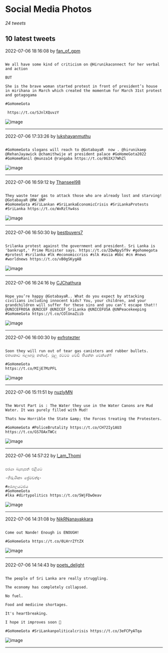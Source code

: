 # Social Media Photos

*24 tweets*

## 10 latest tweets

2022-07-06 18:16:08 by [fan_of_gpm](https://twitter.com/fan_of_gpm/status/1544663990122471424)

```

We all have some kind of criticism on @Hirunikaconnect for her verbal and action

BUT

She is the brave woman started protest in front of president’s house in mirihana in March which created the momentum for March 31st protest and gotagogama

#GoHomeGota

 https://t.co/SJnlXQuvzY

```

![image](https://pbs.twimg.com/ext_tw_video_thumb/1544574584086843399/pu/img/fVBjKI9nzCrW-UKr.jpg)

---

2022-07-06 17:33:26 by [lukshayanmuthu](https://twitter.com/lukshayanmuthu/status/1544653243531243521)

```

#GoHomeGota slogans will reach to @GotabayaR  now . @hirunikaep @RehanJayawick @chamithwije at president palace #GoHomeGota2022 #GoHomeRanil @munza14 @rangaba https://t.co/0G3XJ7WhZl

```

![image](https://pbs.twimg.com/ext_tw_video_thumb/1544597236541075456/pu/img/J5fqDmc3eT9wK8Bs.jpg)

---

2022-07-06 16:59:12 by [Thanseel98](https://twitter.com/Thanseel98/status/1544644629366456320)

```

They waste tear gas to attack those who are already lost and starving!
@GotabayaR @RW_UNP
#GoHomeGota #SriLankan #SriLankaEconomicCrisis #SriLankaProtests #SriLanka https://t.co/WxRzlYw4ss

```

![image](https://pbs.twimg.com/ext_tw_video_thumb/1544644366924660736/pu/img/KXs81lRzp_N208by.jpg)

---

2022-07-06 16:50:30 by [bestbuyers7](https://twitter.com/bestbuyers7/status/1544642441311096832)

```

Srilanka protest against the government and president. Sri Lanka is 'bankrupt,' Prime Minister says. https://t.co/ZQwNpySf9v #gohomegota #protest #srilanka #lk #economiccriss #slk #asia #bbc #cn #news #worldnews https://t.co/vB0gSKygAB

```

![image](https://pbs.twimg.com/ext_tw_video_thumb/1544642150855491585/pu/img/FfCB64MAI4C4Q42D.jpg)

---

2022-07-06 16:24:16 by [CJChathura](https://twitter.com/CJChathura/status/1544635840491466757)

```

Hope you’re happy @GotabayaR.. What do you expect by attacking civilians including innocent kids? You, your children, and your grandchildren will suffer for these sins and you can’t escape that!! @UNICEFROSA @UNICEF @UNICEF_SriLanka @UNICEFUSA @UNPeacekeeping #GoHomeGota https://t.co/COlUnaZiib

```

![image](https://pbs.twimg.com/ext_tw_video_thumb/1544635708287188993/pu/img/0tKHeXgxGDAMP_Cs.jpg)

---

2022-07-06 16:00:30 by [exfrotezter](https://twitter.com/exfrotezter/status/1544629855408386050)

```

Soon they will run out of tear gas canisters and rubber bullets. 
එතකොට බලාගමු නන්දේ. මුලු රටටම වෙඩි තියන්න වෙන්නේ!

#GoHomeGota
https://t.co/MIjE7MzPFL

```

![image](https://pbs.twimg.com/ext_tw_video_thumb/1522225019753201670/pu/img/aZm1wc-tVscsiZV7.jpg)

---

2022-07-06 15:11:51 by [nuzlyMN](https://twitter.com/nuzlyMN/status/1544617612746936321)

```

The Worst Part is : The Water they use in the Water Canons are Mud Water. It was purely filled with Mud! 

Thats how Horrible the State &amp; the Forces treating the Protesters.

#GoHomeGota #PoliceBrutality https://t.co/CH72Iy1AU3 https://t.co/GS7OAxTWCc

```

![image](https://pbs.twimg.com/ext_tw_video_thumb/1544617464755101697/pu/img/wa64IKOkwwkFoy3Q.jpg)

---

2022-07-06 14:57:22 by [I_am_Thomi](https://twitter.com/I_am_Thomi/status/1544613968060092416)

```

පරයා බැහැපන් එළියට

-හිරුණිකා ප්‍රේමචන්ද්‍ර- 

#අරගලයටජය
#GoHomeGota 
#lka #dirtypolitics https://t.co/5WjFDwOeav

```

![image](https://pbs.twimg.com/ext_tw_video_thumb/1544613882882310144/pu/img/swuyW-uB45rX3sNy.jpg)

---

2022-07-06 14:31:08 by [NikRNanayakkara](https://twitter.com/NikRNanayakkara/status/1544607368713224192)

```

Come out Nande! Enough is ENOUGH!

#GoHomeGota https://t.co/0LHrrZftZX

```

![image](https://pbs.twimg.com/ext_tw_video_thumb/1544604829640970240/pu/img/WdNNK_CSMYU6dWMJ.jpg)

---

2022-07-06 14:14:43 by [poets_delight](https://twitter.com/poets_delight/status/1544603235465445379)

```

The people of Sri Lanka are really struggling. 

The economy has completely collapsed. 

No fuel. 

Food and medicine shortages. 

It's heartbreaking. 

I hope it improves soon 🙏

#GoHomeGota #SriLankanpoliticalcrisis https://t.co/3eFCPyATqa

```

![image](https://pbs.twimg.com/ext_tw_video_thumb/1544603087637192707/pu/img/9uMwb7pJeMYC-YPR.jpg)

---